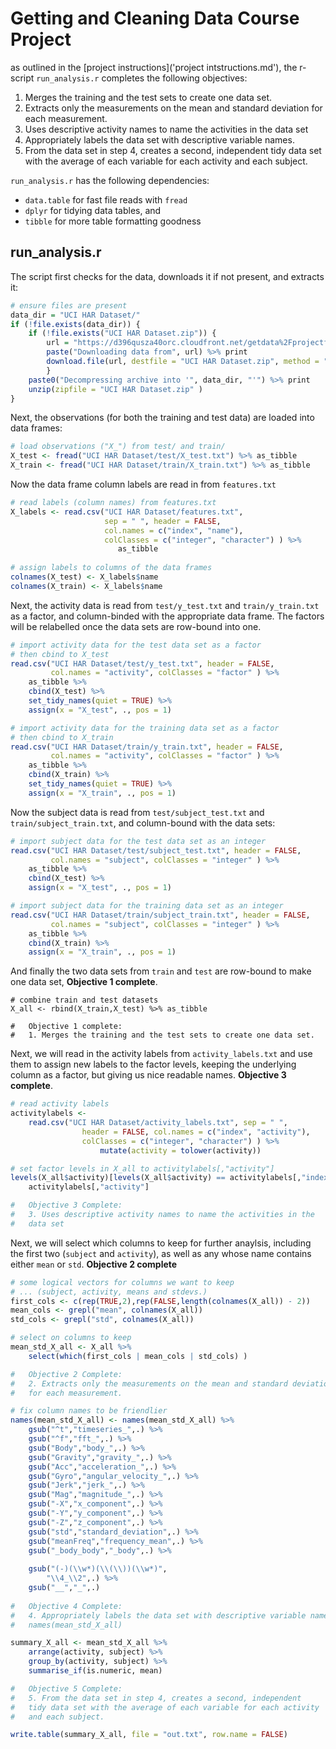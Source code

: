 # Getting and Cleaning Data Course Project

as outlined in the [project instructions]('project intstructions.md'), the r-script `run_analysis.r` completes the following objectives:

1. Merges the training and the test sets to create one data set.
2. Extracts only the measurements on the mean and standard deviation 
for each measurement.
3. Uses descriptive activity names to name the activities in the 
data set
4. Appropriately labels the data set with descriptive variable names.
5. From the data set in step 4, creates a second, independent 
tidy data set with the average of each variable for each activity 
and each subject.

`run_analysis.r` has the following dependencies:

+ `data.table` for fast file reads with `fread`
+ `dplyr` for tidying data tables, and 
+ `tibble` for more table formatting goodness

## run_analysis.r

The script first checks for the data, downloads it if not present, and extracts it:

```r
# ensure files are present
data_dir = "UCI HAR Dataset/"
if (!file.exists(data_dir)) {
    if (!file.exists("UCI HAR Dataset.zip")) {
        url = "https://d396qusza40orc.cloudfront.net/getdata%2Fprojectfiles%2FUCI%20HAR%20Dataset.zip"
        paste("Downloading data from", url) %>% print
        download.file(url, destfile = "UCI HAR Dataset.zip", method = "curl")
        }
    paste0("Decompressing archive into '", data_dir, "'") %>% print
    unzip(zipfile = "UCI HAR Dataset.zip" )
}
```

Next, the observations (for both the training and test data) are loaded into data frames:

```r
# load observations ("X_") from test/ and train/
X_test <- fread("UCI HAR Dataset/test/X_test.txt") %>% as_tibble
X_train <- fread("UCI HAR Dataset/train/X_train.txt") %>% as_tibble
```

Now the data frame column labels are read in from `features.txt`

```r
# read labels (column names) from features.txt
X_labels <- read.csv("UCI HAR Dataset/features.txt", 
                     sep = " ", header = FALSE,
                     col.names = c("index", "name"),
                     colClasses = c("integer", "character") ) %>%
                        as_tibble
                        
# assign labels to columns of the data frames
colnames(X_test) <- X_labels$name
colnames(X_train) <- X_labels$name
```

Next, the activity data is read from `test/y_test.txt` and `train/y_train.txt` as a factor, and column-binded with the appropriate data frame. The factors will be relabelled once the data sets are row-bound into one.

```r
# import activity data for the test data set as a factor
# then cbind to X_test
read.csv("UCI HAR Dataset/test/y_test.txt", header = FALSE, 
         col.names = "activity", colClasses = "factor" ) %>%
    as_tibble %>%
    cbind(X_test) %>%
    set_tidy_names(quiet = TRUE) %>%
    assign(x = "X_test", ., pos = 1)

# import activity data for the training data set as a factor
# then cbind to X_train
read.csv("UCI HAR Dataset/train/y_train.txt", header = FALSE, 
         col.names = "activity", colClasses = "factor" ) %>%
    as_tibble %>%
    cbind(X_train) %>%
    set_tidy_names(quiet = TRUE) %>%
    assign(x = "X_train", ., pos = 1)
```

Now the subject data is read from `test/subject_test.txt` and `train/subject_train.txt`, and column-bound with the data sets:

```r
# import subject data for the test data set as an integer
read.csv("UCI HAR Dataset/test/subject_test.txt", header = FALSE, 
         col.names = "subject", colClasses = "integer" ) %>%
    as_tibble %>%
    cbind(X_test) %>%
    assign(x = "X_test", ., pos = 1)

# import subject data for the training data set as an integer
read.csv("UCI HAR Dataset/train/subject_train.txt", header = FALSE, 
         col.names = "subject", colClasses = "integer" ) %>%
    as_tibble %>%
    cbind(X_train) %>%
    assign(x = "X_train", ., pos = 1)
```

And finally the two data sets from `train` and `test` are row-bound to make one data set, **Objective 1 complete**. 

```
# combine train and test datasets
X_all <- rbind(X_train,X_test) %>% as_tibble

#   Objective 1 complete:
#   1. Merges the training and the test sets to create one data set.
```

Next, we will read in the activity labels from `activity_labels.txt` and use them to assign new labels to the factor levels, keeping the underlying column as a factor, but giving us nice readable names. **Objective 3 complete**.

```r
# read activity labels
activitylabels <- 
    read.csv("UCI HAR Dataset/activity_labels.txt", sep = " ", 
                header = FALSE, col.names = c("index", "activity"),
                colClasses = c("integer", "character") ) %>%
                    mutate(activity = tolower(activity))

# set factor levels in X_all to activitylabels[,"activity"]
levels(X_all$activity)[levels(X_all$activity) == activitylabels[,"index"]] <- 
    activitylabels[,"activity"]

#   Objective 3 Complete:
#   3. Uses descriptive activity names to name the activities in the 
#   data set
```

Next, we will select which columns to keep for further anaylsis, including the first two (`subject` and `activity`), as well as any whose name contains either `mean` or `std`. **Objective 2 complete**

```r
# some logical vectors for columns we want to keep 
# ... (subject, activity, means and stdevs.)
first_cols <- c(rep(TRUE,2),rep(FALSE,length(colnames(X_all)) - 2))
mean_cols <- grepl("mean", colnames(X_all))
std_cols <- grepl("std", colnames(X_all))

# select on columns to keep
mean_std_X_all <- X_all %>%
    select(which(first_cols | mean_cols | std_cols) )

#   Objective 2 Complete:
#   2. Extracts only the measurements on the mean and standard deviation 
#   for each measurement.
```



```r
# fix column names to be friendlier
names(mean_std_X_all) <- names(mean_std_X_all) %>%
    gsub("^t","timeseries_",.) %>%
    gsub("^f","fft_",.) %>%
    gsub("Body","body_",.) %>%
    gsub("Gravity","gravity_",.) %>%
    gsub("Acc","acceleration_",.) %>%
    gsub("Gyro","angular_velocity_",.) %>%
    gsub("Jerk","jerk_",.) %>%
    gsub("Mag","magnitude_",.) %>%
    gsub("-X","x_component",.) %>%
    gsub("-Y","y_component",.) %>%
    gsub("-Z","z_component",.) %>%
    gsub("std","standard_deviation",.) %>%
    gsub("meanFreq","frequency_mean",.) %>%
    gsub("_body_body","_body",.) %>%
    
    gsub("(-)(\\w*)(\\(\\))(\\w*)",
        "\\4_\\2",.) %>%
    gsub("__","_",.)
    
#   Objective 4 Complete:
#   4. Appropriately labels the data set with descriptive variable names.
#   names(mean_std_X_all)
```

```r
summary_X_all <- mean_std_X_all %>%
    arrange(activity, subject) %>%
    group_by(activity, subject) %>%
    summarise_if(is.numeric, mean)

#   Objective 5 Complete:
#   5. From the data set in step 4, creates a second, independent 
#   tidy data set with the average of each variable for each activity 
#   and each subject.
```

```r
write.table(summary_X_all, file = "out.txt", row.name = FALSE)
```